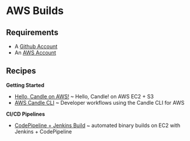 # AWS Builds

## Requirements

* A [Github Account](https://github.com/join)
* An [AWS Account](https://portal.aws.amazon.com/billing/signup)

## Recipes

**Getting Started**

- [Hello, Candle on AWS!](./hello-aws.md) ~ Hello, Candle! on AWS EC2 + S3
- [AWS Candle CLI](./aws-cli.md) ~ Developer workflows using the Candle CLI for AWS

**CI/CD Pipelines**

- [CodePipeline + Jenkins Build](./jenkins-pipeline.md) ~ automated binary builds on EC2 with Jenkins + CodePipeline

